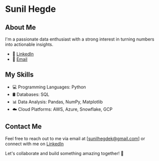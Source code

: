 # Sunil Hegde

## About Me

I'm a passionate data enthusiast with a strong interest in turning numbers into actionable insights.

- 💼 [LinkedIn](https://www.linkedin.com/in/sunilhegdek)
- 📧 [Email](sunilhegdek@gmail.com)

## My Skills

- 💻 Programming Languages: Python
- 🛢️ Databases: SQL
- 📊 Data Analysis: Pandas, NumPy, Matplotlib
- ☁️ Cloud Platforms: AWS, Azure, Snowflake, GCP

## Contact Me

Feel free to reach out to me via email at [sunilhegdek@gmail.com] or connect with me on [LinkedIn](https://www.linkedin.com/in/sunilhegdek)

Let's collaborate and build something amazing together! 🚀
